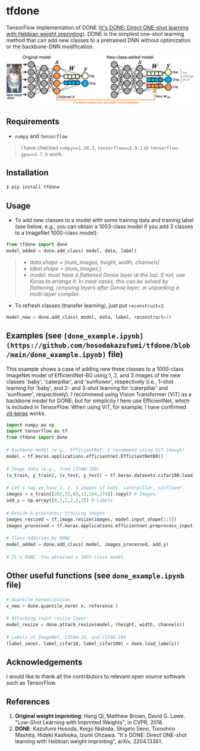 # tfdone

TensorFlow implementation of DONE ([It's DONE: Direct ONE-shot learning with Hebbian weight imprinting](https://arxiv.org/abs/2204.13361)). DONE is the simplest one-shot learning method that can add new classes to a pretrained DNN without optimization or the backbone-DNN modification.


![scheme of DONE](https://raw.githubusercontent.com/hosodakazufumi/tfdone/master/fig/fig1.png)



## Requirements

* `numpy` and  `tensorflow`
> I have checked `numpy==1.20.3`, `tensorflow==2.9.1` or `tensorflow-gpu==2.7.0` work.


## Installation

```bash
$ pip install tfdone
```


## Usage

* To add new classes to a model with some training data and training label (see below, e.g., you can obtain a 1003-class model if you add 3 classes to a ImageNet 1000-class model):

```python
from tfdone import done
model_added = done.add_class( model, data, label)
```
> - *data.shape = (num_images, height, width, channels)*  
> - *label.shape = (num_images,)*  
> - *model: must have a flattened Dense layer at the top. If not, use Keras to arrange it. In most cases, this can be solved by flattening, removing layers after Dense layer, or unpacking a multi-layer complex.* 


* To refresh classes (transfer learning), just put `reconstruct=1`:

```python
model_new = done.add_class( model, data, label, reconstruct=1)
```



## Examples  (see `[done_example.ipynb](https://github.com/hosodakazufumi/tfdone/blob/main/done_example.ipynb)` file)

This example shows a case of adding new three classes to a 1000-class ImageNet model of EfficientNet-B0 using 1, 2, and 3 images of the new classes 'baby', 'caterpillar', and 'sunflower', respectively (i.e., 1-shot learning for 'baby', and 2- and 3-shot learning for 'caterpillar' and 'sunflower', respectively). I recommend using Vision Transformer (ViT) as a backbone model for DONE, but for simplicity I here use EfficientNet, which is included in TensorFlow. When using ViT, for example, I have confirmed [vit-keras](https://github.com/faustomorales/vit-keras) works. 

```python
import numpy as np
import tensorflow as tf
from tfdone import done

# backbone model (e.g., EfficientNet; I recommend using ViT though)
model = tf.keras.applications.efficientnet.EfficientNetB0()

# Image data (e.g., from CIFAR-100)
(x_train, y_train), (x_test, y_test) = tf.keras.datasets.cifar100.load_data()

# Let's say we have 1, 2, 3 images of baby, caterpillar, sunflower. 
images = x_train[[202,75,89,12,164,274]].copy() # Images
add_y = np.array([0,1,1,2,2,2]) # Labels

# Resize & preprocess training images
images_resized = tf.image.resize(images, model.input_shape[1:3])
images_processed = tf.keras.applications.efficientnet.preprocess_input(images_resized)

# Class addition by DONE
model_added = done.add_class( model, images_processed, add_y)

# It's DONE. You obtained a 1003-class model.

```


## Other useful functions  (see `done_example.ipynb` file)
```python
# Quantile normalization
x_new = done.quantile_norm( x, reference )

# Attaching input resize layer
model_resize = done.attach_resize(model, (height, width, channels))

# Labels of ImageNet, CIFAR-10, and CIFAR-100
(label_imnet, label_cifar10, label_cifar100) = done.load_labels()
```



## Acknowledgements
I would like to thank all the contributors to relevant open source software such as TensorFlow. 

## References

1) **Original weight imprinting**: Hang Qi, Matthew Brown, David G. Lowe. "Low-Shot Learning with Imprinted Weights", in CVPR, 2018.
2)  **DONE**: Kazufumi Hosoda, Keigo Nishida, Shigeto Seno, Tomohiro Mashita, Hideki Kashioka, Izumi Ohzawa. "It's DONE: Direct ONE-shot learning with Hebbian weight imprinting", arXiv, 2204.13361.

